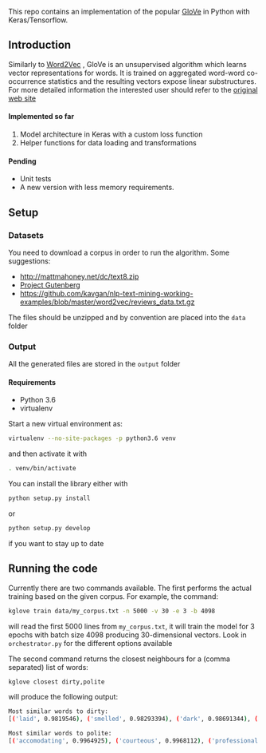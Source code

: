 This repo contains an implementation of the popular [GloVe](https://nlp.stanford.edu/pubs/glove.pdf) in Python with
Keras/Tensorflow.


Introduction
------
Similarly to [Word2Vec](https://papers.nips.cc/paper/5021-distributed-representations-of-words-and-phrases-and-their-compositionality.pdf) 
, GloVe is an unsupervised algorithm which learns vector representations for words. It is trained on aggregated 
word-word co-occurrence statistics and the resulting vectors expose linear substructures. For more detailed information
the interested user should refer to the [original web site](https://nlp.stanford.edu/projects/glove/)


#### Implemented so far
1. Model architecture in Keras with a custom loss function
2. Helper functions for data loading and transformations 


#### Pending
- Unit tests
- A new version with less memory requirements. 



Setup
----

### Datasets
You need to download a corpus in order to run the algorithm. Some suggestions:
- http://mattmahoney.net/dc/text8.zip
- [Project Gutenberg](https://www.gutenberg.org/ebooks/)
- https://github.com/kavgan/nlp-text-mining-working-examples/blob/master/word2vec/reviews_data.txt.gz

The files should be unzipped and by convention are placed into the `data` folder


### Output
All the generated files are stored in the `output` folder 


#### Requirements
- Python 3.6
- virtualenv

Start a new virtual environment as:
```bash
virtualenv --no-site-packages -p python3.6 venv
```

and then activate it with
```bash
. venv/bin/activate
```

You can install the library either with
```bash
python setup.py install
```

or 
```bash
python setup.py develop
```
if you want to stay up to date


Running the code
---
Currently there are two commands available. The first performs the actual training based on
the given corpus. For example, the command:
```bash
kglove train data/my_corpus.txt -n 5000 -v 30 -e 3 -b 4098
```
will read the first 5000 lines from `my_corpus.txt`, it will train the model for 3 epochs with batch size 4098 producing 
30-dimensional vectors. 
Look in `orchestrator.py` for the different options available


The second command returns the closest neighbours for a (comma separated) list of words:
```bash
kglove closest dirty,polite
```
will produce the following output:
```bash
Most similar words to dirty:
[('laid', 0.9819546), ('smelled', 0.98293394), ('dark', 0.98691344), ('worn', 0.99096316)]:

Most similar words to polite:
[('accomodating', 0.9964925), ('courteous', 0.9968112), ('professional', 0.9969903), ('accommodating', 0.99781287)]:

```